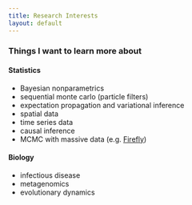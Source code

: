 ```yaml
---
title: Research Interests
layout: default
---
```


### Things I want to learn more about

#### Statistics
* Bayesian nonparametrics
* sequential monte carlo (particle filters)
* expectation propagation and variational inference
* spatial data
* time series data
* causal inference
* MCMC with massive data (e.g. [Firefly](https://github.com/HIPS/firefly-monte-carlo))

#### Biology
* infectious disease
* metagenomics
* evolutionary dynamics